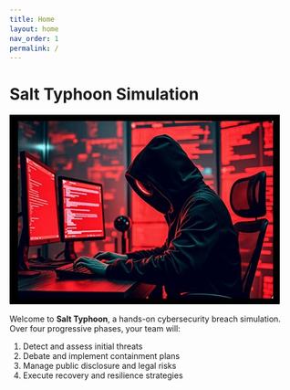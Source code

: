 ```yaml
---
title: Home
layout: home
nav_order: 1
permalink: /
---
```


# Salt Typhoon Simulation

![Salt Typhoon Logo](/assets/salt-typhoon-logo.png)

Welcome to **Salt Typhoon**, a hands-on cybersecurity breach simulation. Over four progressive phases, your team will:

1. Detect and assess initial threats  
2. Debate and implement containment plans  
3. Manage public disclosure and legal risks  
4. Execute recovery and resilience strategies  

